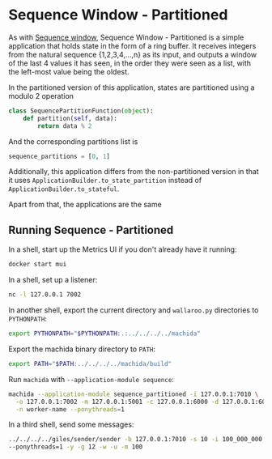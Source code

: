 # Sequence Window - Partitioned

As with [Sequence window](/book/examples/python/sequence/), Sequence Window - Partitioned is a simple application that holds state in the form of a ring buffer.
It receives integers from the natural sequence {1,2,3,4,...,n} as its input, and outputs a window of the last 4 values it has seen, in the order they were seen as a list, with the left-most value being the oldest.

In the partitioned version of this application, states are partitioned using a modulo 2 operation

```python
class SequencePartitionFunction(object):
    def partition(self, data):
        return data % 2
```

And the corresponding partitions list is

```python
sequence_partitions = [0, 1]
```

Additionally, this application differs from the non-partitioned version in that it uses `ApplicationBuilder.to_state_partition` instead of `ApplicationBuilder.to_stateful`.

Apart from that, the applications are the same

## Running Sequence - Partitioned

In a shell, start up the Metrics UI if you don't already have it running:

```bash
docker start mui
```

In a shell, set up a listener:

```bash
nc -l 127.0.0.1 7002
```

In another shell, export the current directory and `wallaroo.py` directories to `PYTHONPATH`:

```bash
export PYTHONPATH="$PYTHONPATH:.:../../../../machida"
```

Export the machida binary directory to `PATH`:

```bash
export PATH="$PATH:../../../../machida/build"
```

Run `machida` with `--application-module sequence`:

```bash
machida --application-module sequence_partitioned -i 127.0.0.1:7010 \
  -o 127.0.0.1:7002 -m 127.0.0.1:5001 -c 127.0.0.1:6000 -d 127.0.0.1:6001 \
  -n worker-name --ponythreads=1
```

In a third shell, send some messages:

```bash
../../../../giles/sender/sender -b 127.0.0.1:7010 -s 10 -i 100_000_000 \
--ponythreads=1 -y -g 12 -w -u -m 100
```
